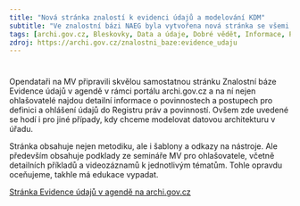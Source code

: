 ```yaml
---
title: "Nová stránka znalostí k evidenci údajů a modelování KDM"
subtitle: "Ve znalostní bázi NAEG byla vytvořena nová stránka se všemi důležitými informacemi o evidenci agendových údajů a konceptuálním datovém modelování. Najdete tam spoustu věcí přehledně na jednom místě."
tags: [archi.gov.cz, Bleskovky, Data a údaje, Dobré vědět, Informace, Povedlo se, Zdroje znalostí]
zdroj: https://archi.gov.cz/znalostni_baze:evidence_udaju
---
```


# 

Opendataři na MV připravili skvělou samostatnou stránku Znalostní báze Evidence údajů v agendě v rámci portálu archi.gov.cz a na ní nejen ohlašovatelé najdou detailní informace o povinnostech a postupech pro definici a ohlášení údajů do Registru práv a povinností. Ovšem zde uvedené se hodí i pro jiné případy, kdy chceme modelovat datovou architekturu v úřadu.

Stránka obsahuje nejen metodiku, ale i šablony a odkazy na nástroje. Ale především obsahuje podklady ze semináře MV pro ohlašovatele, včetně detailních příkladů a videozáznamů k jednotlivým tématům. Tohle opravdu oceňujeme, takhle má edukace vypadat.

[Stránka Evidence údajů v agendě na archi.gov.cz](https://archi.gov.cz/znalostni_baze:evidence_udaju)